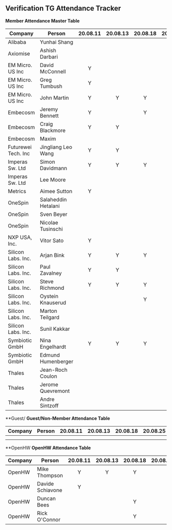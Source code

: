 ## Verification TG Attendance Tracker

**Member Attendance Master Table**


| Company             |  Person            |20.08.11|20.08.13|20.08.18|20.08.25|20.08.27|20.09.01|20.09.08|20.09.10|20.09.15|20.09.22|20.09.24|20.10.08|20.10.20|20.10.27|20.MM.DD|
|---------------------|--------------------|:------:|:------:|:------:|:------:|:------:|:------:|:------:|:------:|:------:|:------:|:------:|:------:|:------:|:------:|:------:|
| Alibaba             | Yunhai Shang       |        |        |        |        |    Y   |        |        |        |        |        |        |        |        |        |        |
| Axiomise            | Ashish Darbari     |        |        |        |        |    Y   |        |        |        |        |        |        |        |        |        |    Y   |
| EM Micro. US Inc    | David McConnell    | Y      |        |        |        |        |    Y   |        |        |   Y    |   Y    |        |   Y    |    Y   |        |    Y   |
| EM Micro. US Inc    | Greg Tumbush       | Y      |        |        |        |    Y   |    Y   |   Y    |   Y    |   Y    |   Y    |        |   Y    |    Y   |        |    Y   |
| EM Micro. US Inc    | John Martin        | Y      |   Y    |    Y   |        |    Y   |    Y   |   Y    |   Y    |   Y    |   Y    |    Y   |   Y    |    Y   |        |    Y   |
| Embecosm            | Jeremy Bennett     | Y      |        |    Y   |        |        |    Y   |   Y    |   Y    |        |        |    Y   |   Y    |        |        |    Y   |
| Embecosm            | Craig Blackmore    | Y      |   Y    |        |        |        |        |        |        |        |   Y    |        |        |    Y   |        |        |
| Embecosm            | Maxim              |        |        |        |        |        |        |        |        |   Y    |        |        |        |        |        |        |
| Futurewei Tech. Inc | Jingliang Leo Wang | Y      |   Y    |        |        |    Y   |    Y   |   Y    |   Y    |   Y    |        |   Y    |   Y    |    Y   |        |        |
| Imperas Sw. Ltd     | Simon Davidmann    | Y      |   Y    |    Y   |        |        |    Y   |        |   Y    |   Y    |   Y    |    Y   |        |    Y   |        |    Y   |
| Imperas Sw. Ltd     | Lee Moore          |        |        |        |    Y   |        |        |   Y    |        |   Y    |   Y    |   Y    |   Y    |        |        |        |
| Metrics             | Aimee Sutton       | Y      |        |        |    Y   |        |    Y   |   Y    |        |   Y    |   Y    |        |   Y    |    Y   |        |        |
| OneSpin             | Salaheddin Hetalani|        |        |        |    Y   |        |    Y   |   Y    |        |        |        |        |   Y    |        |        |        |
| OneSpin             | Sven Beyer         |        |        |        |        |        |        |   Y    |        |   Y    |   Y    |        |        |        |        |    Y   |
| OneSpin             | Nicolae Tusinschi  |        |        |        |        |        |        |        |        |        |        |        |   Y    |        |        |        |
| NXP USA, Inc.       | Vitor Sato         | Y      |        |        |        |        |        |        |        |        |        |        |        |        |        |        |
| Silicon Labs. Inc.  | Arjan Bink         | Y      |   Y    |    Y   |        |        |    Y   |        |        |    Y   |   Y    |        |        |        |        |    Y   |
| Silicon Labs. Inc.  | Paul Zavalney      | Y      |   Y    |        |        |        |    Y   |   Y    |   Y    |    Y   |   Y    |        |        |        |        |    Y   |
| Silicon Labs. Inc.  | Steve Richmond     | Y      |   Y    |    Y   |        |    Y   |    Y   |   Y    |   Y    |    Y   |   Y    |        |   Y    |    Y   |        |    Y   |
| Silicon Labs. Inc.  | Oystein Knauserud  |        |        |    Y   |        |        |    Y   |        |        |    Y   |   Y    |        |   Y    |    Y   |        |    Y   |
| Silicon Labs. Inc.  | Marton Teilgard    |        |        |        |        |        |        |        |        |        |        |        |   Y    |        |        |        |
| Silicon Labs. Inc.  | Sunil Kakkar       |        |        |        |        |        |        |        |        |        |   Y    |        |   Y    |    Y   |        |    Y   |
| Symbiotic GmbH      | Nina Engelhardt    | Y      |   Y    |    Y   |        |        |        |   Y    |   Y    |    Y   |   Y    |    Y   |   Y    |    Y   |        |    Y   |
| Symbiotic GmbH      | Edmund Humenberger |        |        |        |        |        |        |        |        |        |        |        |        |    Y   |        |        |
| Thales              | Jean-Roch Coulon   |        |        |        |        |        |        |        |   Y    |        |        |        |        |        |        |        |
| Thales              | Jerome Quevremont  |        |        |        |        |        |        |        |   Y    |        |        |        |        |        |        |        |
| Thales              | Andre Sintzoff     |        |        |        |        |        |        |        |   Y    |        |        |        |        |        |        |        |


**Guest/
**Guest/Non-Member Attendance Table**

| Company             |  Person            |20.08.11|20.08.13|20.08.18|20.08.25|20.08.27|20.MM.DD|20.MM.DD|
|---------------------|--------------------|:------:|:------:|:------:|:------:|:------:|:------:|:------:|
|                     |                    |        |        |        |        |        |        |        |
|                     |                    |        |        |        |        |        |        |        |

**OpenHW
**OpenHW Attendance Table**



| Company             |  Person            |20.08.11|20.08.13|20.08.18|20.08.25|20.08.27|20.09.08|20.09.10|20.09.15|20.09.22|20.09.24|20.10.08|20.10.20|20.10.27|20.MM.DD|
|---------------------|--------------------|:------:|:------:|:------:|:------:|:------:|:------:|:------:|:------:|:------:|:------:|:------:|:------:|:------:|:------:|
| OpenHW              | Mike Thompson      | Y      |    Y   |   Y    |        |    Y   |    Y   |    Y   |    Y   |    Y   |    Y   |    Y   |    Y   |   Y    |        |
| OpenHW              | Davide Schiavone   | Y      |        |        |        |        |        |        |        |        |        |        |        |        |        |
| OpenHW              | Duncan Bees        |        |        |   Y    |        |        |        |        |        |    Y   |    Y   |    Y   |        |   Y    |        |
| OpenHW              | Rick O'Connor      |        |        |   Y    |        |        |    Y   |        |        |    Y   |        |    Y   |    Y   |   Y    |        |

